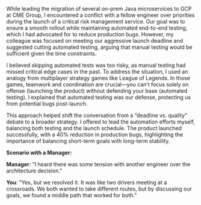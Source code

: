 While leading the migration of several on-prem Java microservices to GCP at CME Group, I encountered a conflict with a fellow engineer over priorities during the launch of a critical risk management service. Our goal was to ensure a smooth rollout while maintaining automated end-to-end testing, which I had advocated for to reduce production bugs. However, my colleague was focused on meeting our aggressive launch deadline and suggested cutting automated testing, arguing that manual testing would be sufficient given the time constraints.

I believed skipping automated tests was too risky, as manual testing had missed critical edge cases in the past. To address the situation, I used an analogy from multiplayer strategy games like League of Legends. In those games, teamwork and coordination are crucial—you can’t focus solely on offense (launching the product) without defending your base (automated testing). I explained that automated testing was our defense, protecting us from potential bugs post-launch.

This approach helped shift the conversation from a “deadline vs. quality” debate to a broader strategy. I offered to lead the automation efforts myself, balancing both testing and the launch schedule. The product launched successfully, with a 40% reduction in production bugs, highlighting the importance of balancing short-term goals with long-term stability.

**Scenario with a Manager:**

**Manager**: "I heard there was some tension with another engineer over the architecture decision."

**You**: "Yes, but we resolved it. It was like two drivers meeting at a crossroads. We both wanted to take different routes, but by discussing our goals, we found a middle path that worked for both."
